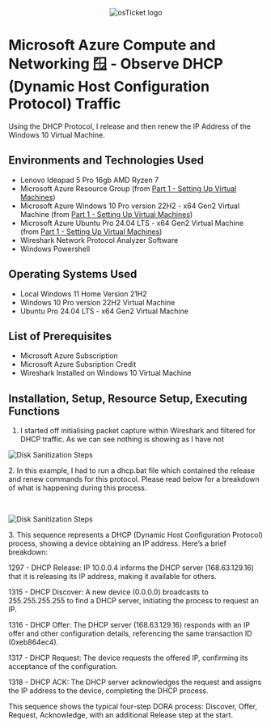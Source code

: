 <p align="center">
<img src="https://imgur.com/wYucC7L.png" alt="osTicket logo"/>
</p>

<h1>Microsoft Azure Compute and Networking 🪟 - Observe DHCP (Dynamic Host Configuration Protocol) Traffic</h1>
Using the DHCP Protocol, I release and then renew the IP Address of the Windows 10 Virtual Machine. <br />

<h2>Environments and Technologies Used</h2>

- Lenovo Ideapad 5 Pro 16gb AMD Ryzen 7
- Microsoft Azure Resource Group (from [Part 1 - Setting Up Virtual Machines](https://github.com/cyberwahid01/2.1-Virtual-Machine-Setup))
- Microsoft Azure Windows 10 Pro version 22H2 - x64 Gen2 Virtual Machine (from [Part 1 - Setting Up Virtual Machines](https://github.com/cyberwahid01/2.1-Virtual-Machine-Setup))
- Microsoft Azure Ubuntu Pro 24.04 LTS - x64 Gen2 Virtual Machine (from [Part 1 - Setting Up Virtual Machines](https://github.com/cyberwahid01/2.1-Virtual-Machine-Setup))
- Wireshark Network Protocol Analyzer Software
- Windows Powershell

<h2>Operating Systems Used </h2>

- Local Windows 11 Home Version 21H2</b>
- Windows 10 Pro version 22H2 Virtual Machine
- Ubuntu Pro 24.04 LTS - x64 Gen2 Virtual Machine

<h2>List of Prerequisites</h2>

- Microsoft Azure Subscription
- Microsoft Azure Subsription Credit
- Wireshark Installed on Windows 10 Virtual Machine

<h2>Installation, Setup, Resource Setup, Executing Functions</h2>

1. I started off initialising packet capture within Wireshark and filtered for DHCP traffic. As we can see nothing is showing as I have not 
<p>
<img src="https://imgur.com/oVLJybo.png" alt="Disk Sanitization Steps"/>
</p>
<p>
2. In this example, I had to run a dhcp.bat file which contained the release and renew commands for this protocol. Please read below for a breakdown of what is happening during this process. 
</p>
<br />

<p>
<img src="https://imgur.com/jIrYgHu.png" alt="Disk Sanitization Steps"/>
</p>
<p>
3. This sequence represents a DHCP (Dynamic Host Configuration Protocol) process, showing a device obtaining an IP address. Here’s a brief breakdown:

1297 - DHCP Release:
IP 10.0.0.4 informs the DHCP server (168.63.129.16) that it is releasing its IP address, making it available for others.

1315 - DHCP Discover:
A new device (0.0.0.0) broadcasts to 255.255.255.255 to find a DHCP server, initiating the process to request an IP.

1316 - DHCP Offer:
The DHCP server (168.63.129.16) responds with an IP offer and other configuration details, referencing the same transaction ID (0xeb864ec4).

1317 - DHCP Request:
The device requests the offered IP, confirming its acceptance of the configuration.

1318 - DHCP ACK:
The DHCP server acknowledges the request and assigns the IP address to the device, completing the DHCP process.

This sequence shows the typical four-step DORA process: Discover, Offer, Request, Acknowledge, with an additional Release step at the start.

